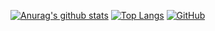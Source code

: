 [![Anurag's github stats](https://github-readme-stats.vercel.app/api?username=deligentfool&theme=great-gatsby&show_icons=true)](https://github.com/anuraghazra/github-readme-stats)
[![Top Langs](https://github-readme-stats.vercel.app/api/top-langs/?username=deligentfool&layout=compact&theme=great-gatsby&show_icons=true)](https://github.com/anuraghazra/github-readme-stats)
[![GitHub](https://img.shields.io/github/followers/deligentfool?label=Followers&style=for-the-badge)](https://github.com/deligentfool/)
